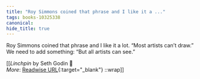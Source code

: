 ```yaml
---
title: "Roy Simmons coined that phrase and I like it a ..."
tags: books-10325338
canonical: 
hide_title: true
---
```


Roy Simmons coined that phrase and I like it a lot. “Most artists can’t draw.”
We need to add something: “But all artists can see.”


[[<cite>_Linchpin_</cite> by Seth Godin 📕<br>
_More_: [Readwise URL](https://readwise.io/open/210672360){:target="_blank"}
::wrap]]